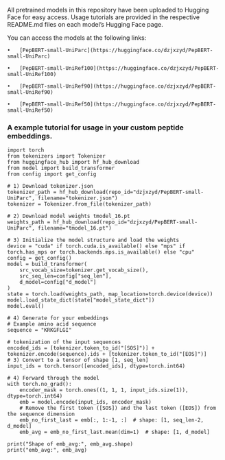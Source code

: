 All pretrained models in this repository have been uploaded to Hugging Face for easy access. Usage tutorials are provided in the respective README.md files on each model’s Hugging Face page.

You can access the models at the following links:

	•	[PepBERT-small-UniParc](https://huggingface.co/dzjxzyd/PepBERT-small-UniParc)
 
 	•	[PepBERT-small-UniRef100](https://huggingface.co/dzjxzyd/PepBERT-small-UniRef100)
  
  	•	[PepBERT-small-UniRef90](https://huggingface.co/dzjxzyd/PepBERT-small-UniRef90)
   
   	•	[PepBERT-small-UniRef50](https://huggingface.co/dzjxzyd/PepBERT-small-UniRef50)

### A example tutorial for usage in your custom peptide embeddings.

```
import torch
from tokenizers import Tokenizer
from huggingface_hub import hf_hub_download
from model import build_transformer
from config import get_config

# 1) Download tokenizer.json
tokenizer_path = hf_hub_download(repo_id="dzjxzyd/PepBERT-small-UniParc", filename="tokenizer.json")
tokenizer = Tokenizer.from_file(tokenizer_path)

# 2) Download model weights tmodel_16.pt
weights_path = hf_hub_download(repo_id="dzjxzyd/PepBERT-small-UniParc", filename="tmodel_16.pt")

# 3) Initialize the model structure and load the weights
device = "cuda" if torch.cuda.is_available() else "mps" if torch.has_mps or torch.backends.mps.is_available() else "cpu"
config = get_config()
model = build_transformer(
    src_vocab_size=tokenizer.get_vocab_size(),
    src_seq_len=config["seq_len"],
    d_model=config["d_model"]
)
state = torch.load(weights_path, map_location=torch.device(device))
model.load_state_dict(state["model_state_dict"])
model.eval()

# 4) Generate for your embeddings 
# Example amino acid sequence
sequence = "KRKGFLGI"

# tokenization of the input sequences
encoded_ids = [tokenizer.token_to_id("[SOS]")] + tokenizer.encode(sequence).ids + [tokenizer.token_to_id("[EOS]")]
# 3) Convert to a tensor of shape [1, seq_len]
input_ids = torch.tensor([encoded_ids], dtype=torch.int64)

# 4) Forward through the model
with torch.no_grad():
    encoder_mask = torch.ones((1, 1, 1, input_ids.size(1)), dtype=torch.int64)
    emb = model.encode(input_ids, encoder_mask)
    # Remove the first token ([SOS]) and the last token ([EOS]) from the sequence dimension
    emb_no_first_last = emb[:, 1:-1, :]  # shape: [1, seq_len-2, d_model]
    emb_avg = emb_no_first_last.mean(dim=1)  # shape: [1, d_model]
    
print("Shape of emb_avg:", emb_avg.shape)
print("emb_avg:", emb_avg)
```
